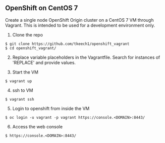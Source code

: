 ## OpenShift on CentOS 7

Create a single node OpenShift Origin cluster on a CentOS 7 VM through Vagrant. This is intended to be used for a development environment only.

1) Clone the repo

```
$ git clone https://github.com/tkeech1/openshift_vagrant
$ cd openshift_vagrant/
```

2) Replace variable placeholders in the Vagrantfile. Search for instances of 'REPLACE' and provide values.

3) Start the VM
```
$ vagrant up
```

4) ssh to VM
```
$ vagrant ssh 
```

5) Login to openshift from inside the VM
```
$ oc login -u vagrant -p vagrant https://console.<DOMAIN>:8443/
````

6) Access the web console
```
$ https://console.<DOMAIN>:8443/
```

